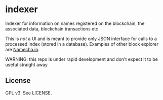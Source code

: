 # indexer
Indexer for information on names registered on the blockchain, the associated data, blockchain transactions etc

This is *not* a UI and is meant to provide only JSON interface for calls to a processed index (stored in a database). Examples of other block explorer are [Namecha.in](http://namecha.in).

WARNING: this repo is under rapid development and don't expect it to be useful straight away

## License

GPL v3. See LICENSE.
